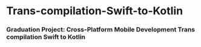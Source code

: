 # Trans-compilation-Swift-to-Kotlin
### Graduation Project:  Cross-Platform Mobile Development Trans compilation Swift to Kotlin
